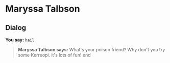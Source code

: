 # Maryssa Talbson
## Dialog

**You say:** `hail`



>**Maryssa Talbson says:** What's your poison friend? Why don't you try some Kerreopi. it's lots of fun!
end
